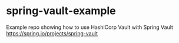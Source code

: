 # spring-vault-example
Example repo showing how to use HashiCorp Vault with Spring Vault https://spring.io/projects/spring-vault

